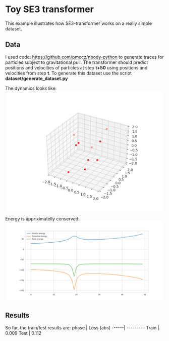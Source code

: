 # Toy SE3 transformer
This example illustrates how SE3-transformer works on a really simple dataset.

## Data
I used code: https://github.com/pmocz/nbody-python to generate traces for particles subject to gravitational pull. 
The transformer should predict positions and velocities of particles at step __t+50__ using positions and velocities from step __t__.
To generate this dataset use the script __dataset/generate_dataset.py__

The dynamics looks like:
![Alt Text](dataset/anim.gif)

Energy is appriximatelly conserved:
![Alt Text](dataset/energy.png)

## Results
So far, the train/test results are:
phase | Loss (abs)
------| ---------
Train | 0.009
Test  | 0.112
